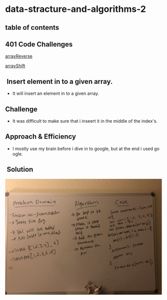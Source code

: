 # data-stracture-and-algorithms-2

##  table of contents 

## 401 Code Challenges

[arrayReverse](arrayReverse/array-reverse.js)

[arrayShift](arrayShift/array-shift.js)





##  Insert element in to a given array.
* It will insert an element in to a given array. 

## Challenge

* It was difficult to make sure that i inseert it in the middle of the index's.

## Approach & Efficiency
* I mostly use my brain before i dive in to google, but at the end i used google. 

##  Solution

![array-reverse](./assets/arrayShift.jpg)